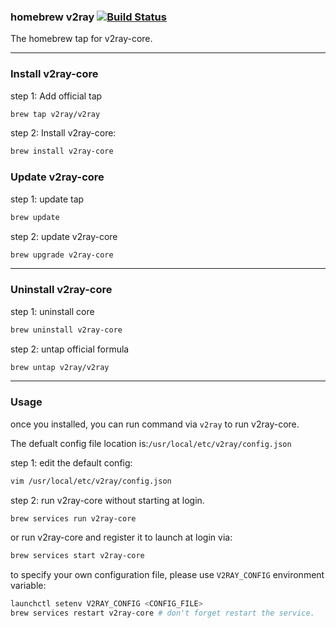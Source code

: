 ### homebrew v2ray  [![Build Status](https://travis-ci.org/v2ray/homebrew-v2ray.svg?branch=master)](https://travis-ci.org/v2ray/homebrew-v2ray)


The homebrew tap for v2ray-core.


------


### Install v2ray-core


step 1: Add official tap

```bash
brew tap v2ray/v2ray
```

step 2: Install v2ray-core:

```bash
brew install v2ray-core
```

### Update v2ray-core

step 1: update tap

```bash
brew update
```

step 2: update v2ray-core

```bash
brew upgrade v2ray-core
```

------

### Uninstall v2ray-core

step 1: uninstall core

```bash
brew uninstall v2ray-core
```

step 2: untap official formula

```bash
brew untap v2ray/v2ray
```

------

### Usage

once you installed, you can run command via `v2ray` to run v2ray-core.

The defualt config file location is:`/usr/local/etc/v2ray/config.json`

step 1: edit the default config:

```bash
vim /usr/local/etc/v2ray/config.json
```

step 2: run v2ray-core without starting at login.

```bash
brew services run v2ray-core
```

or run v2ray-core and register it to launch at login via:

```bash
brew services start v2ray-core
```

to specify your own configuration file, please use `V2RAY_CONFIG` environment variable:

```bash
launchctl setenv V2RAY_CONFIG <CONFIG_FILE>
brew services restart v2ray-core # don't forget restart the service.
```
